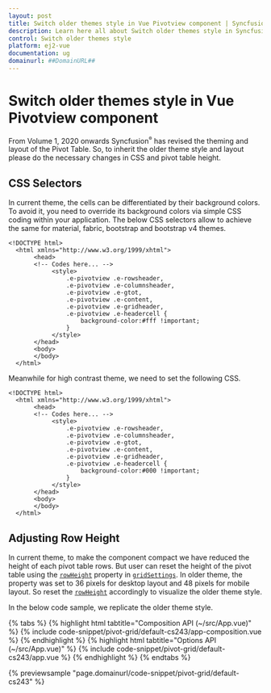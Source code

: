 ```yaml
---
layout: post
title: Switch older themes style in Vue Pivotview component | Syncfusion
description: Learn here all about Switch older themes style in Syncfusion Vue Pivotview component of Syncfusion Essential JS 2 and more.
control: Switch older themes style 
platform: ej2-vue
documentation: ug
domainurl: ##DomainURL##
---
```


<!-- markdownlint-disable MD009 -->

# Switch older themes style in Vue Pivotview component

From Volume 1, 2020 onwards Syncfusion<sup style="font-size:70%">&reg;</sup> has revised the theming and layout of the Pivot Table. So, to inherit the older theme style and layout please do the necessary changes in CSS and pivot table height.

## CSS Selectors

In current theme, the cells can be differentiated by their background colors. To avoid it, you need to override its background colors via simple CSS coding within your application. The below CSS selectors allow to achieve the same for material, fabric, bootstrap and bootstrap v4 themes.

```
<!DOCTYPE html>
  <html xmlns="http://www.w3.org/1999/xhtml">
       <head>       
       <!-- Codes here... -->
            <style>
                .e-pivotview .e-rowsheader, 
                .e-pivotview .e-columnsheader,
                .e-pivotview .e-gtot,
                .e-pivotview .e-content,
                .e-pivotview .e-gridheader,
                .e-pivotview .e-headercell {
                    background-color:#fff !important;
                }
            </style>
       </head>
       <body>
       </body>
  </html>

```

Meanwhile for high contrast theme, we need to set the following CSS.

```
<!DOCTYPE html>
  <html xmlns="http://www.w3.org/1999/xhtml">
       <head>       
       <!-- Codes here... -->
            <style>
                .e-pivotview .e-rowsheader, 
                .e-pivotview .e-columnsheader,
                .e-pivotview .e-gtot,
                .e-pivotview .e-content,
                .e-pivotview .e-gridheader,
                .e-pivotview .e-headercell {
                    background-color:#000 !important;
                }
            </style>
       </head>
       <body>
       </body>
  </html>

```

## Adjusting Row Height

In current theme, to make the component compact we have reduced the height of each pivot table rows. But user can reset the height of the pivot table using the [`rowHeight`](https://ej2.syncfusion.com/vue/documentation/api/pivotview/#gridsettings) property in [`gridSettings`](https://ej2.syncfusion.com/vue/documentation/api/pivotview/#gridsettings). In older theme, the property was set to 36 pixels for desktop layout and 48 pixels for mobile layout. So reset the [`rowHeight`](https://ej2.syncfusion.com/vue/documentation/api/pivotview/#gridsettings) accordingly to visualize the older theme style.

In the below code sample, we replicate the older theme style.

{% tabs %}
{% highlight html tabtitle="Composition API (~/src/App.vue)" %}
{% include code-snippet/pivot-grid/default-cs243/app-composition.vue %}
{% endhighlight %}
{% highlight html tabtitle="Options API (~/src/App.vue)" %}
{% include code-snippet/pivot-grid/default-cs243/app.vue %}
{% endhighlight %}
{% endtabs %}
        
{% previewsample "page.domainurl/code-snippet/pivot-grid/default-cs243" %}